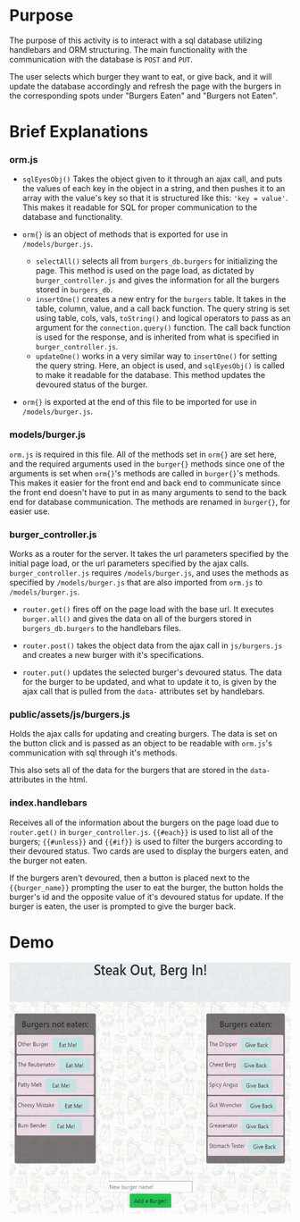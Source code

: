 # **Purpose**

The purpose of this activity is to interact with a sql database utilizing handlebars and ORM structuring. The main functionality with the communication with the database is `POST` and `PUT`. 

The user selects which burger they want to eat, or give back, and it will update the database accordingly and refresh the page with the burgers in the corresponding spots under "Burgers Eaten" and "Burgers not Eaten".

# **Brief Explanations**

### **orm.js**

* `sqlEyesObj()` Takes the object given to it through an ajax call, and puts the values of each key in the object in a string, and then pushes it to an array with the value's key so that it is structured like this: `'key = value'`. This makes it readable for SQL for proper communication to the database and functionality.

* `orm{}` is an object of methods that is exported for use in `/models/burger.js`.
  * `selectAll()` selects all from `burgers_db.burgers` for initializing the page. This method is used on the page load, as dictated by `burger_controller.js` and gives the information for all the burgers stored in `burgers_db`.
  * `insertOne()` creates a new entry for the `burgers` table. It takes in the table, column, value, and a call back function. The query string is set using table, cols, vals, `toString()` and logical operators to pass as an argument for the `connection.query()` function. The call back function is used for the response, and is inherited from what is specified in `burger_controller.js`.
  * `updateOne()` works in a very similar way to `insertOne()` for setting the query string. Here, an object is used, and `sqlEyesObj()` is called to make it readable for the database. This method updates the devoured status of the burger.

* `orm{}` is exported at the end of this file to be imported for use in `/models/burger.js`.

### **models/burger.js**

`orm.js` is required in this file. All of the methods set in `orm{}` are set here, and the required arguments used in the `burger{}` methods since one of the arguments is set when `orm{}`'s methods are called in `burger{}`'s methods. This makes it easier for the front end and back end to communicate since the front end doesn't have to put in as many arguments to send to the back end for database communication. The methods are renamed in `burger{}`, for easier use.

### **burger_controller.js**

Works as a router for the server. It takes the url parameters specified by the initial page load, or the url parameters specified by the ajax calls. `burger_controller.js` requires `/models/burger.js`, and uses the methods as specified by `/models/burger.js` that are also imported from `orm.js` to `/models/burger.js`.

* `router.get()` fires off on the page load with the base url. It executes `burger.all()` and gives the data on all of the burgers stored in `burgers_db.burgers` to the handlebars files. 

* `router.post()` takes the object data from the ajax call in `js/burgers.js` and creates a new burger with it's specifications.

*  `router.put()` updates the selected burger's devoured status. The data for the burger to be updated, and what to update it to, is given by the ajax call that is pulled from the `data-` attributes set by handlebars.

### **public/assets/js/burgers.js**

Holds the ajax calls for updating and creating burgers. The data is set on the button click and is passed as an object to be readable with `orm.js`'s communication with sql through it's methods.

This also sets all of the data for the burgers that are stored in the `data-` attributes in the html.

### **index.handlebars**

Receives all of the information about the burgers on the page load due to `router.get()` in `burger_controller.js`. `{{#each}}` is used to list all of the burgers; `{{#unless}}` and `{{#if}}` is used to filter the burgers according to their devoured status. Two cards are used to display the burgers eaten, and the burger not eaten. 

If the burgers aren't devoured, then a button is placed next to the `{{burger_name}}` prompting the user to eat the burger, the button holds the burger's id and the opposite value of it's devoured status for update. If the burger is eaten, the user is prompted to give the burger back.

# **Demo**

<img src="burgers.gif" style="height: 450px; width: 700px;" alt="Burgers">